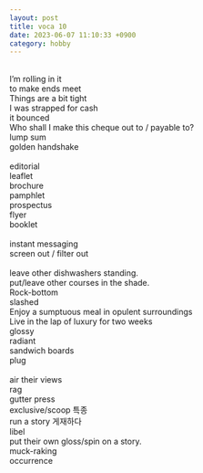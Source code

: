 ```yaml
---
layout: post
title: voca 10
date: 2023-06-07 11:10:33 +0900
category: hobby
---
```

<br/>
I’m rolling in it
<br/>
to make ends meet
<br/>
Things are a bit tight
<br/>
I was strapped for cash
<br/>
it bounced
<br/>
Who shall I make this cheque out to / payable to?
<br/>
lump sum
<br/>
golden handshake
<br/>
<br/>
editorial
<br/>
leaflet
<br/>
brochure
<br/>
pamphlet
<br/>
prospectus
<br/>
flyer
<br/>
booklet
<br/>
<br/>
instant messaging
<br/>
screen out / filter out
<br/>
<br/>
leave other dishwashers standing. 
<br/>
put/leave other courses in the shade.
<br/>
Rock-bottom
<br/>
slashed
<br/>
Enjoy a sumptuous meal in opulent surroundings
<br/>
Live in the lap of luxury for two weeks
<br/>
glossy
<br/>
radiant
<br/>
sandwich boards
<br/>
plug
<br/>
<br/>
air their views
<br/>
rag
<br/>
gutter press
<br/>
exclusive/scoop 특종
<br/>
run a story 게재하다
<br/>
libel
<br/>
put their own gloss/spin on a story.
<br/>
muck-raking
<br/>
occurrence